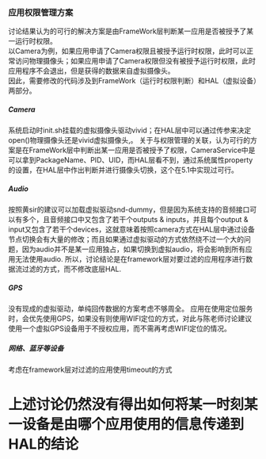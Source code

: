 ### 应用权限管理方案

讨论结果认为的可行的解决方案是由FrameWork层判断某一应用是否被授予了某一运行时权限。<br>
以Camera为例，如果应用申请了Camera权限且被授予运行时权限，此时可以正常访问物理摄像头；如果应用申请了Camera权限但没有被授予运行时权限，此时应用程序不会退出，但是获得的数据来自虚拟摄像头。<br>
因此，需要修改的代码涉及到FrameWork（运行时权限判断）和HAL（虚拟设备）两部分。<br>

##### Camera
系统启动时init.sh挂载的虚拟摄像头驱动vivid；在HAL层中可以通过传参来决定open()物理摄像头还是vivid虚拟摄像头,。
关于与权限管理的关联，认为可行的方案是在FrameWork层中判断出某一应用是否被授予了权限，CameraService中是可以拿到PackageName、PID、UID，而HAL层看不到，通过系统属性property的设置，在HAL层中作出判断并进行摄像头切换，这个在5.1中实现过可行。

##### Audio
按照黄sir的建议可以加载虚拟驱动snd-dummy，但是因为系统支持的音频接口可以有多个，且音频接口中又包含了若干个outputs & inputs，并且每个output & input又包含了若干个devices，这就意味着按照camera方式在HAL层中通过设备节点切换会有大量的修改；而且如果通过虚拟驱动的方式依然绕不过一个大的问题，因为audio并不是某一应用独占，如果切换到虚拟audio，将会影响到所有应用无法使用audio.
所以，讨论结论是在framework层对要过滤的应用程序进行数据流过滤的方式，而不修改底层HAL.

##### GPS
没有现成的虚拟驱动，单纯回传数据的方案考虑不够周全。
应用在使用定位服务时，会优先使用GPS，如果没有则使用WIFI定位的方式，对此与陈老师讨论建议使用一个虚拟GPS设备用于不授权应用，而不需再考虑WIFI定位的情况。

##### 网络、蓝牙等设备
考虑在framework层对过滤的应用使用timeout的方式

# 上述讨论仍然没有得出如何将某一时刻某一设备是由哪个应用使用的信息传递到HAL的结论
